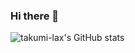 ### Hi there 👋

<!--
**takumi-lax/takumi-lax** is a ✨ _special_ ✨ repository because its `README.md` (this file) appears on your GitHub profile.

Here are some ideas to get you started:

- 🔭 I’m currently working on ...
- 🌱 I’m currently learning ...
- 👯 I’m looking to collaborate on ...
- 🤔 I’m looking for help with ...
- 💬 Ask me about ...
- 📫 How to reach me: ...
- 😄 Pronouns: ...
- ⚡ Fun fact: ...
-->

![takumi-lax's GitHub stats](https://github-readme-stats.vercel.app/api?username=takumi-lax&theme=dark&show_icons=true)

